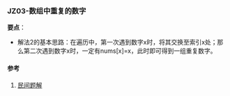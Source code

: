 ### JZ03-数组中重复的数字

**要点**：

- 解法2的基本思路：在遍历中，第一次遇到数字x时，将其交换至索引x处；那么第二次遇到数字x时，一定有nums[x]=x，此时即可得到一组重复数字。

#### 参考

1. [民间题解](https://leetcode-cn.com/problems/shu-zu-zhong-zhong-fu-de-shu-zi-lcof/solution/mian-shi-ti-03-shu-zu-zhong-zhong-fu-de-shu-zi-yua)

